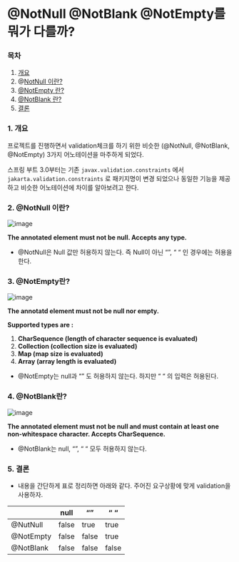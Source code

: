# @NotNull @NotBlank @NotEmpty를 뭐가 다를까?

### 목차

1. [개요](#1-개요1)
2. @[NotNull 이란?](#2-notnull-이란)
3. [@NotEmpty 란?](#3-notempty란)
4. [@NotBlank 란?](#4-notblank란1)
5. [결론](#5-결론)

### 1. 개요

프로젝트를 진행하면서 validation체크를 하기 위한 비슷한 (@NotNull, @NotBlank, @NotEmpty) 3가지 어노테이션을 마주하게 되었다.

스프링 부트 3.0부터는 기존 `javax.validation.constraints` 에서 `jakarta.validation.constraints` 로 패키지명이 변경 되었으나 동일한 기능을 제공하고 비슷한 어노테이션에 차이를 알아보려고 한다.

### 2. @NotNull 이란?

![image](https://github.com/Jammini/TIL/assets/59176149/4ce5a19a-93f2-40a6-9702-c8b660e7946d)

**The annotated element must not be null. Accepts any type.**

- @NotNull은 Null 값만 허용하지 않는다. 즉 Null이 아닌 “”, “ “ 인 경우에는 허용을 한다.

### 3. @NotEmpty란?

![image](https://github.com/Jammini/TIL/assets/59176149/191a66c9-17e9-48a0-a944-e0b9293bab09)

**The annotatd element must not be null nor empty.**

**Supported types are :**

1. **CharSequence (length of character sequence is evaluated)**
2. **Collection (collection size is evaluated)**
3. **Map (map size is evaluated)**
4. **Array (array length is evaluated)**
- @NotEmpty는 null과 “” 도 허용하지 않는다. 하지만 “ “ 의 입력은 허용된다.

### 4. @NotBlank란?

![image](https://github.com/Jammini/TIL/assets/59176149/11ea7746-55b2-4bf2-bf44-da29b71c250e)


**The annotated element must not be null and must contain at least one non-whitespace character. Accepts CharSequence.**

- @NotBlank는 null, “”, “ “ 모두 허용하지 않는다.

### 5. 결론

- 내용을 간단하게 표로 정리하면 아래와 같다. 주어진 요구상황에 맞게 validation을 사용하자.

|  | null | “” | “ “ |
| --- | --- | --- | --- |
| @NutNull | false | true | true |
| @NotEmpty | false | false | true |
| @NotBlank | false | false | false |
